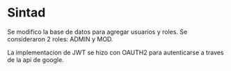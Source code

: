 # Sintad

Se modifico la base de datos para agregar usuarios y roles.
Se consideraron 2 roles: ADMIN y MOD.

La implementacion de JWT se hizo con OAUTH2 para autenticarse a traves de la api de google.
